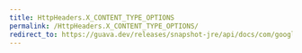 ```yaml
---
title: HttpHeaders.X_CONTENT_TYPE_OPTIONS
permalink: /HttpHeaders.X_CONTENT_TYPE_OPTIONS/
redirect_to: https://guava.dev/releases/snapshot-jre/api/docs/com/google/common/net/HttpHeaders.html#X_CONTENT_TYPE_OPTIONS
---
```


